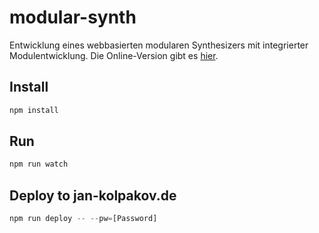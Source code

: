 # modular-synth
Entwicklung eines webbasierten modularen Synthesizers mit integrierter Modulentwicklung.
Die Online-Version gibt es [hier](https://jan-kolpakov.de/).

## Install
```js
npm install
```

## Run
```js
npm run watch
```

## Deploy to jan-kolpakov.de
```js
npm run deploy -- --pw=[Password]
```
